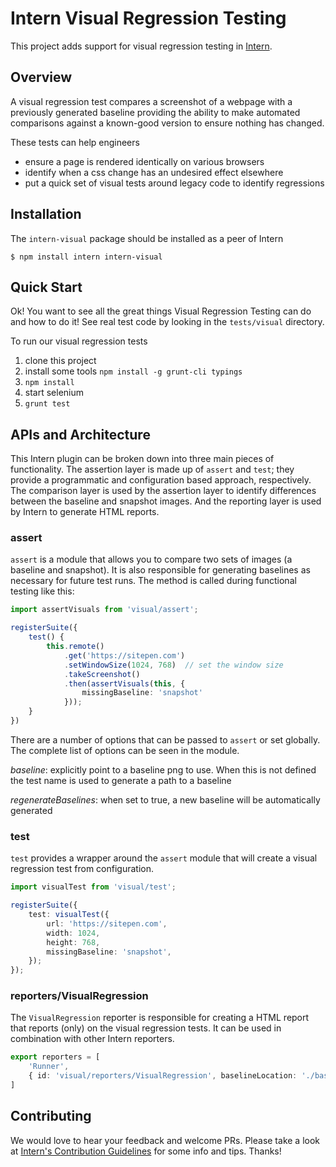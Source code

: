 # Intern Visual Regression Testing

This project adds support for visual regression testing in [Intern](https://github.com/theintern/intern).

## Overview

A visual regression test compares a screenshot of a webpage with a previously generated baseline providing the ability
to make automated comparisons against a known-good version to ensure nothing has changed.

These tests can help engineers

* ensure a page is rendered identically on various browsers
* identify when a css change has an undesired effect elsewhere
* put a quick set of visual tests around legacy code to identify regressions 

## Installation

The `intern-visual` package should be installed as a peer of Intern

```
$ npm install intern intern-visual
```

## Quick Start

Ok! You want to see all the great things Visual Regression Testing can do and how to do it! See real test code by
looking in the `tests/visual` directory.

To run our visual regression tests

1. clone this project
1. install some tools `npm install -g grunt-cli typings`
1. `npm install`
1. start selenium
1. `grunt test`

## APIs and Architecture

This Intern plugin can be broken down into three main pieces of functionality. The assertion layer is made up of
`assert` and `test`; they provide a programmatic and configuration based approach, respectively. The comparison layer
is used by the assertion layer to identify differences between the baseline and snapshot images. And the reporting
layer is used by Intern to generate HTML reports.

### assert

`assert` is a module that allows you to compare two sets of images (a baseline and snapshot). It is also responsible
for generating baselines as necessary for future test runs. The method is called during functional testing like this:

```typescript
import assertVisuals from 'visual/assert';

registerSuite({
    test() {
        this.remote()
            .get('https://sitepen.com')
            .setWindowSize(1024, 768)  // set the window size
            .takeScreenshot()
            .then(assertVisuals(this, {
                missingBaseline: 'snapshot'
            }));
    }
})
```

There are a number of options that can be passed to `assert` or set globally. The complete list of options can be 
seen in the module.

*baseline*: explicitly point to a baseline png to use. When this is not defined the test name is used to generate
 a path to a baseline
 
*regenerateBaselines*: when set to true, a new baseline will be automatically generated


### test

`test` provides a wrapper around the `assert` module that will create a visual regression test from configuration.

```typescript
import visualTest from 'visual/test';

registerSuite({
	test: visualTest({
		url: 'https://sitepen.com',
		width: 1024,
		height: 768,
		missingBaseline: 'snapshot',
	});
});
```

### reporters/VisualRegression

The `VisualRegression` reporter is responsible for creating a HTML report that reports (only) on the visual
regression tests. It can be used in combination with other Intern reporters.

```typescript
export reporters = [
    'Runner',
    { id: 'visual/reporters/VisualRegression', baselineLocation: './baselines', reportLocation: './reports' }
]
```

## Contributing

We would love to hear your feedback and welcome PRs. Please take a look at 
 [Intern's Contribution Guidelines](https://github.com/theintern/intern/blob/master/CONTRIBUTING.md) for some info
 and tips. Thanks!

